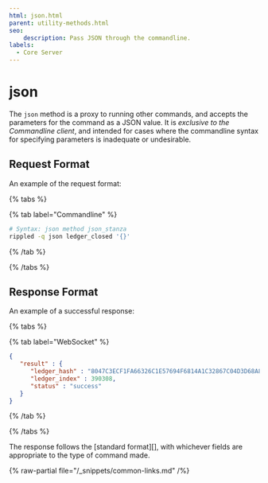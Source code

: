 ```yaml
---
html: json.html
parent: utility-methods.html
seo:
    description: Pass JSON through the commandline.
labels:
  - Core Server
---
```

# json

The `json` method is a proxy to running other commands, and accepts the parameters for the command as a JSON value. It is *exclusive to the Commandline client*, and intended for cases where the commandline syntax for specifying parameters is inadequate or undesirable.

## Request Format
An example of the request format:

{% tabs %}

{% tab label="Commandline" %}
```sh
# Syntax: json method json_stanza
rippled -q json ledger_closed '{}'
```
{% /tab %}

{% /tabs %}

## Response Format

An example of a successful response:

{% tabs %}

{% tab label="WebSocket" %}
```json
{
   "result" : {
      "ledger_hash" : "8047C3ECF1FA66326C1E57694F6814A1C32867C04D3D68A851367EE2F89BBEF3",
      "ledger_index" : 390308,
      "status" : "success"
   }
}
```
{% /tab %}

{% /tabs %}

The response follows the [standard format][], with whichever fields are appropriate to the type of command made.

{% raw-partial file="/_snippets/common-links.md" /%}
